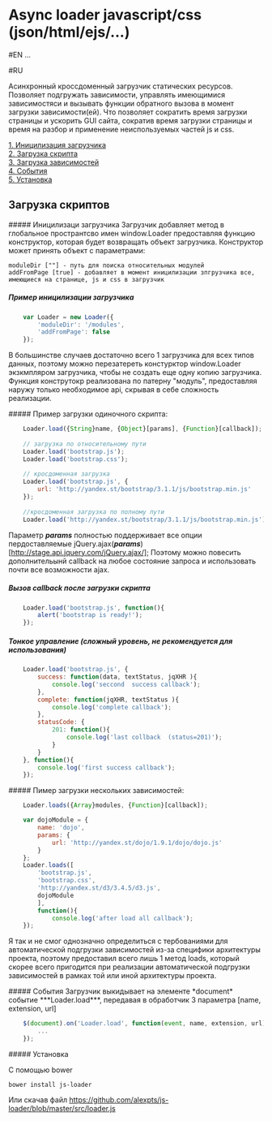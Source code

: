 # Async loader javascript/css (json/html/ejs/...)

#EN
...

#RU

Асинхронный кроссдоменный загрузчик статических ресурсов. Позволяет подгружать зависимости, управлять имеющимися зависимостяси и вызывать функции обратного вызова в момент загрузки зависимости(ей). Что позволяет сократить время загрузки страницы и ускорить GUI сайта, сократив время загрузки страницы и время на разбор и применение неиспользуемых частей js и css.


[1. Иницилизация загрузчика](#init)  
[2. Загрузка скрипта](#load)  
[3. Загрузка зависимостей](#loads)  
[4. События](#events)  
[5. Установка](#install)  

## Загрузка скриптов

<a name="init" />
##### Иницилизаци загрузчика
Загрузчик добавляет метод в глобальное пространтсво имен window.Loader предоставляя функцию конструктор, которая будет возвращать объект загрузчика.
Конструктор может принять объект с параметрами:

    moduleDir [""] - путь для поиска относительных модулей
    addFromPage [true] - добавляет в момент иницилизации зпгрузчика все, имеющиеся на странице, js и css в загрузчик

##### Пример иницилизации загрузчика

```javascript
    var Loader = new Loader({
        'moduleDir': '/modules',
        'addFromPage': false
    });
```
    
В большинстве случаев достаточно всего 1 загрузчика для всех типов данных, поэтому можно перезатереть констурктор window.Loader экзкмпляром загрузчика, чтобы не создать еще одну копию загрузчика. Функция конструтокр реализована по патерну "модуль", предоставляя наружу только необходимое api, скрывая в себе сложность реализации.

<a name="load" />
##### Пример загрузки одиночного скрипта:

```javascript
    Loader.load({String}name, {Object}[params], {Function}[callback]); 
    
    // загрузка по относительному пути
    Loader.load('bootstrap.js'); 
    Loader.load('bootstrap.css'); 
    
    // кросдоменная загрузка
    Loader.load('bootstrap.js', {
        url: 'http://yandex.st/bootstrap/3.1.1/js/bootstrap.min.js'
    }); 
    
    //кросдоменная загрузка по полному пути
    Loader.load('http://yandex.st/bootstrap/3.1.1/js/bootstrap.min.js');
```

Параметр ***params*** полностью поддерживает все опции пердоставляемые jQuery.ajax(***params***) [http://stage.api.jquery.com/jQuery.ajax/];
Поэтому можно повесить дополнительынй callback на любое состояние запроса и использовать почти все возможности ajax.

##### Вызов callback после загрузки скрипта

```javascript
    Loader.load('bootstrap.js', function(){
        alert('bootstrap is ready!');
    }); 
```
    
##### Тонкое управление (сложный уровень, не рекомендуется для использования)
    
```javascript
    Loader.load('bootstrap.js', {
        success: function(data, textStatus, jqXHR ){
            console.log('seccond  success callback');
        },
        complete: function(jqXHR, textStatus ){
            console.log('complete callback');
        },
        statusCode: {
            201: function(){
                console.log('last collback  (status=201)');
            }
        }
    }, function(){
        console.log('first success callback');
    });
```

<a name="loads" />
##### Пимер загрузки нескольких зависимостей:

```javascript
    Loader.loads({Array}modules, {Function}[callback]);

    var dojoModule = {
        name: 'dojo',
        params: {
            url: 'http://yandex.st/dojo/1.9.1/dojo/dojo.js'
        }
    };
    Loader.loads([
        'bootstrap.js', 
        'bootstrap.css', 
        'http://yandex.st/d3/3.4.5/d3.js', 
        dojoModule
        ], 
        function(){
            console.log('after load all callback');
    });
```

Я так и не смог однозначно определиться с тербованиями для автоматической подгрузки зависимостей из-за специфики архитектуры проекта, поэтому предоставил всего лишь 1 метод loads, который скорее всего пригодится при реализации автоматической подгрузки зависимостей в рамках той или иной архитектуры проекта.

<a name="events" />
##### События
Загрузчик выкидывает на элементе *document* событие ***Loader.load***, передавая в обработчик 3 параметра [name, extension, url]

```javascript
    $(document).on('Loader.load', function(event, name, extension, url){
        ...
    });
```

<a name="install" />
##### Установка

С помощью bower

    bower install js-loader
    
Или скачав файл https://github.com/alexpts/js-loader/blob/master/src/loader.js